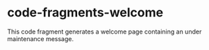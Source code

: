 # code-fragments-welcome
This code fragment generates a welcome page containing an under maintenance message.
